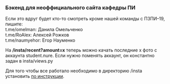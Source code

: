<h3>Бэкенд для неоффициального сайта кафедры ПИ</h3>
<p>Если это вдруг будет кто-то смотреть кроме нашей команды с ПЗПИ–19, пишите:
    <br> t.me/omelman: Данила Омельченко 
    <br> t.me/RoAlex: Алексей Рожков
    <br> t.me/naumyehor: Егор Науменко
<p>На <b>/insta/recent?amount=x</b> теперь можно качать последние x фото с аккаунта student.nure. Если нужно поменять аккаунт, он константно задан в insta/views.py</p>
<p>Для того чтобы все работало необходимо в директорию /insta установить <a href="https://github.com/OlegYurchik/pyInstagram">по инструкции</a>.